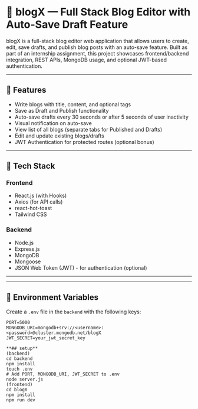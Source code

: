 # 📝 blogX — Full Stack Blog Editor with Auto-Save Draft Feature

blogX is a full-stack blog editor web application that allows users to create, edit, save drafts, and publish blog posts with an auto-save feature. Built as part of an internship assignment, this project showcases frontend/backend integration, REST APIs, MongoDB usage, and optional JWT-based authentication.

---

## 🚀 Features

- Write blogs with title, content, and optional tags
- Save as Draft and Publish functionality
- Auto-save drafts every 30 seconds or after 5 seconds of user inactivity
- Visual notification on auto-save
- View list of all blogs (separate tabs for Published and Drafts)
- Edit and update existing blogs/drafts
- JWT Authentication for protected routes (optional bonus)

---

## 🧱 Tech Stack

### Frontend
- React.js (with Hooks)
- Axios (for API calls)
- react-hot-toast
- Tailwind CSS

### Backend
- Node.js
- Express.js
- MongoDB
- Mongoose
- JSON Web Token (JWT) - for authentication (optional)

---


---

## 🔐 Environment Variables

Create a `.env` file in the `backend` with the following keys:

```env
PORT=5000
MONGODB_URI=mongodb+srv://<username>:<password>@cluster.mongodb.net/blogX
JWT_SECRET=your_jwt_secret_key

**## setup**
(backend)
cd backend
npm install
touch .env
# Add PORT, MONGODB_URI, JWT_SECRET to .env
node server.js
(frontend)
cd blogX
npm install
npm run dev


